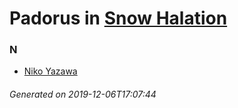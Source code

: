 # Padorus in [Snow Halation](https://myanimelist.net/anime/9930/Snow_Halation)

### N
* [Niko Yazawa](https://github.com/shadow578/Project-Padoru/blob/master/table-of-contents/characters/NikoYazawa.md)

###### Generated on 2019-12-06T17:07:44
